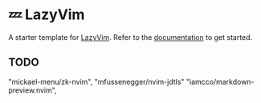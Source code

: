# 💤 LazyVim

A starter template for [LazyVim](https://github.com/LazyVim/LazyVim).
Refer to the [documentation](https://lazyvim.github.io/installation) to get started.

## TODO

"mickael-menu/zk-nvim",
"mfussenegger/nvim-jdtls"
"iamcco/markdown-preview.nvim",
